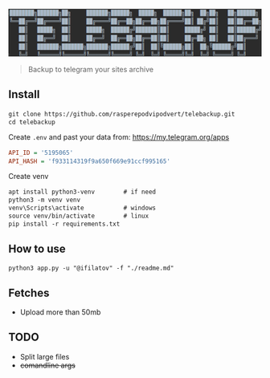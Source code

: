 ![](assets/logo.png)
>Backup to telegram your sites archive

## Install

```shell
git clone https://github.com/rasperepodvipodvert/telebackup.git
cd telebackup
```

Create `.env` and past your data from: https://my.telegram.org/apps

```ini
API_ID = '5195065'
API_HASH = 'f933114319f9a650f669e91ccf995165'
```

Create venv

```shell
apt install python3-venv        # if need
python3 -m venv venv
venv\Scripts\activate           # windows
source venv/bin/activate        # linux
pip install -r requirements.txt
```

## How to use

```shell
python3 app.py -u "@ifilatov" -f "./readme.md"
```

## Fetches

- Upload more than 50mb

## TODO

- Split large files
- ~~comandline args~~